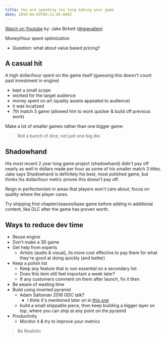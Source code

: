 ```yaml
---
title: You are spending too long making your game
date: 2018-04-03T05:11:05.000Z
---
```


[Watch on Youtube](https://www.youtube.com/watch?v=XmIFaAU0mJg)
by: Jake Birkett ([@greyalien](https://twitter.com/greyalien))

Money/Hour spent optimization
 - Question: what about value based pricing?

## A casual hit
A high dollar/hour spent on the game itself (guessing this doesn't count past investment in engine)
 - kept a small scope
 - worked for the target audience
 - money spent on art (quality assets appealed to audience)
 - it was localized
 - 7th match 3 game (allowed him to work quicker & build off previous work)

Make a lot of smaller games rather than one bigger game:
> Roll a bunch of dice, not just one big die. 

## Shadowhand
His most recent 2 year long game project (shadowhand) didn't pay off nearly as well in dollars made per hour as some of his smaller match 3 titles. Jake says Shadowhand is definitely his best, most polished game, but thinks his dollar/hour metric proves this doesn't pay off. 

Reign in perfectionism in areas that players won't care about, focus on quality where the player cares.

Try shipping first chapter/season/base game before adding in additional content, like DLC after the game has proven worth.

## Ways to reduce dev time
 - Reuse engine
 - Don't make a 3D game
 - Get help from experts
    - Artists (audio & visual), its more cost effective to pay them for what they're good at doing quickly (and better)
 - Keep a polish list
    - Keep any feature that is non essential on a secondary list
    - Does this item still feel important a week later?
    - If any customers comment on them after launch, fix it then
 - Be aware of wasting time
 - Build using inverted pyramid
    - Adam Saltsman 2016 GDC talk?
      - I think it's mentioned later on in [this one](https://www.youtube.com/watch?v=PYpHbuF08Mk)
    - build a small shippable piece, then keep building a bigger layer on top, where you can ship at any point on the pyramid
 - Productivity
    - Monitor it & try to improve your metrics

> Be Realistic
